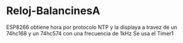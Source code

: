 # Reloj-BalancinesA
ESP8266 obtiene hora por protocolo NTP y la displaya a travez de un 74hc168 y un 74hc574 con una frecuencia de 1kHz
Se usa el Timer1
